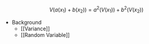 $$V(a(x_1) + b(x_2)) = a^2 (V(x_1)) + b^2 (V(x_2))$$
- Background
	- [[Variance]]
	- [[Random Variable]]